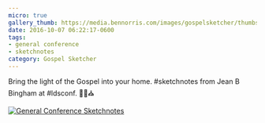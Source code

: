 ```yaml
---
micro: true
gallery_thumb: https://media.bennorris.com/images/gospelsketcher/thumbs/oct-16-0-bingham-01.jpg
date: 2016-10-07 06:22:17-0600
tags:
- general conference
- sketchnotes
category: Gospel Sketcher
---
```


Bring the light of the Gospel into your home. #sketchnotes from Jean B Bingham at #ldsconf. ✍🏼⛪️

[![General Conference Sketchnotes](https://media.bennorris.com/images/gospelsketcher/general-conference/oct-2016/oct-16-0-bingham-01.jpg)](https://media.bennorris.com/images/gospelsketcher/general-conference/oct-2016/oct-16-0-bingham-01.jpg)
